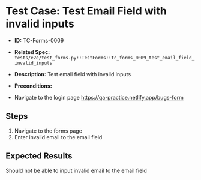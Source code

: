 # Test Case: Test Email Field with invalid inputs
- **ID:** TC-Forms-0009
- **Related Spec:** `tests/e2e/test_forms.py::TestForms::tc_forms_0009_test_email_field_invalid_inputs`
- **Description:** Test email field with invalid inputs 

- **Preconditions:**
- Navigate to the login page https://qa-practice.netlify.app/bugs-form

## Steps 
1. Navigate to the forms page 
2. Enter invalid email to the email field 



## Expected Results
Should not be able to input invalid email to the email field 
